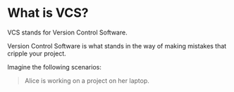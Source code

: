 # What is VCS?

VCS stands for Version Control Software.

Version Control Software is what stands in the way of making mistakes that
cripple your project.

Imagine the following scenarios:

> Alice is working on a project on her laptop. 
